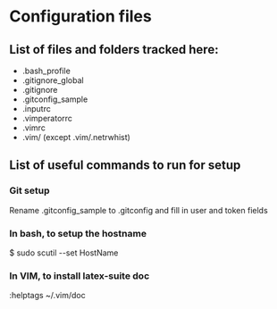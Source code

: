 Configuration files
===================

List of files and folders tracked here:
---------------------------------------
* .bash\_profile
* .gitignore\_global
* .gitignore
* .gitconfig\_sample
* .inputrc
* .vimperatorrc
* .vimrc
* .vim/ (except .vim/.netrwhist)

List of useful commands to run for setup
----------------------------------------
### Git setup
Rename .gitconfig\_sample to .gitconfig and fill in user and token fields
### In bash, to setup the hostname
$ sudo scutil --set HostName <DesiredHostName>
### In VIM, to install latex-suite doc
:helptags ~/.vim/doc
